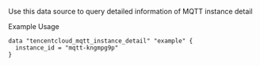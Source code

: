 Use this data source to query detailed information of MQTT instance detail

Example Usage

```hcl
data "tencentcloud_mqtt_instance_detail" "example" {
  instance_id = "mqtt-kngmpg9p"
}
```
